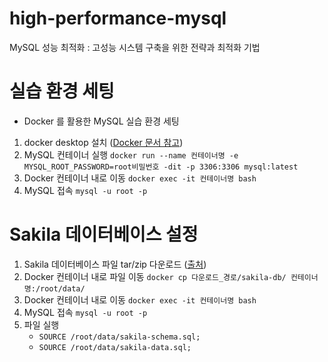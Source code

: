 # high-performance-mysql
MySQL 성능 최적화 : 고성능 시스템 구축을 위한 전략과 최적화 기법

# 실습 환경 세팅
- Docker 를 활용한 MySQL 실습 환경 세팅
1. docker desktop 설치 ([Docker 문서 참고](https://docs.docker.com/desktop/))
2. MySQL 컨테이너 실행 `docker run --name 컨테이너명 -e MYSQL_ROOT_PASSWORD=root비밀번호 -dit -p 3306:3306 mysql:latest`
3. Docker 컨테이너 내로 이동 `docker exec -it 컨테이너명 bash`
4. MySQL 접속 `mysql -u root -p`

# Sakila 데이터베이스 설정
1. Sakila 데이터베이스 파일 tar/zip 다운로드 ([출처](https://dev.mysql.com/doc/index-other.html))
2. Docker 컨테이너 내로 파일 이동 `docker cp 다운로드_경로/sakila-db/ 컨테이너명:/root/data/`
3. Docker 컨테이너 내로 이동 `docker exec -it 컨테이너명 bash`
4. MySQL 접속 `mysql -u root -p`
5. 파일 실행 
    - `SOURCE /root/data/sakila-schema.sql;`
    - `SOURCE /root/data/sakila-data.sql;`
